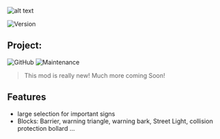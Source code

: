 

![alt text](src/main/resources/META-INF/RoadStuff_Banner.png)


![Version](https://img.shields.io/badge/version-1.16.4%2F5-blue)



## Project:
![GitHub](https://img.shields.io/github/license/KevinKrueger/roadstuff)  ![Maintenance](https://img.shields.io/maintenance/yes/2022)
> This mod is really new!
> Much more coming Soon!

## Features

- large selection for important signs
- Blocks: Barrier, warning triangle, warning bark, Street Light, collision protection bollard ...